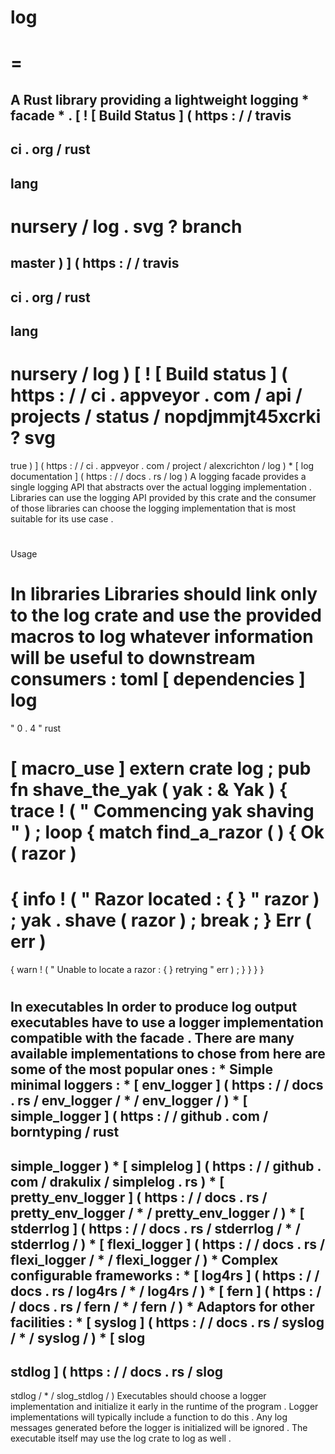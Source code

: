 log
=
=
=
A
Rust
library
providing
a
lightweight
logging
*
facade
*
.
[
!
[
Build
Status
]
(
https
:
/
/
travis
-
ci
.
org
/
rust
-
lang
-
nursery
/
log
.
svg
?
branch
=
master
)
]
(
https
:
/
/
travis
-
ci
.
org
/
rust
-
lang
-
nursery
/
log
)
[
!
[
Build
status
]
(
https
:
/
/
ci
.
appveyor
.
com
/
api
/
projects
/
status
/
nopdjmmjt45xcrki
?
svg
=
true
)
]
(
https
:
/
/
ci
.
appveyor
.
com
/
project
/
alexcrichton
/
log
)
*
[
log
documentation
]
(
https
:
/
/
docs
.
rs
/
log
)
A
logging
facade
provides
a
single
logging
API
that
abstracts
over
the
actual
logging
implementation
.
Libraries
can
use
the
logging
API
provided
by
this
crate
and
the
consumer
of
those
libraries
can
choose
the
logging
implementation
that
is
most
suitable
for
its
use
case
.
#
#
Usage
#
#
In
libraries
Libraries
should
link
only
to
the
log
crate
and
use
the
provided
macros
to
log
whatever
information
will
be
useful
to
downstream
consumers
:
toml
[
dependencies
]
log
=
"
0
.
4
"
rust
#
[
macro_use
]
extern
crate
log
;
pub
fn
shave_the_yak
(
yak
:
&
Yak
)
{
trace
!
(
"
Commencing
yak
shaving
"
)
;
loop
{
match
find_a_razor
(
)
{
Ok
(
razor
)
=
>
{
info
!
(
"
Razor
located
:
{
}
"
razor
)
;
yak
.
shave
(
razor
)
;
break
;
}
Err
(
err
)
=
>
{
warn
!
(
"
Unable
to
locate
a
razor
:
{
}
retrying
"
err
)
;
}
}
}
}
#
#
In
executables
In
order
to
produce
log
output
executables
have
to
use
a
logger
implementation
compatible
with
the
facade
.
There
are
many
available
implementations
to
chose
from
here
are
some
of
the
most
popular
ones
:
*
Simple
minimal
loggers
:
*
[
env_logger
]
(
https
:
/
/
docs
.
rs
/
env_logger
/
*
/
env_logger
/
)
*
[
simple_logger
]
(
https
:
/
/
github
.
com
/
borntyping
/
rust
-
simple_logger
)
*
[
simplelog
]
(
https
:
/
/
github
.
com
/
drakulix
/
simplelog
.
rs
)
*
[
pretty_env_logger
]
(
https
:
/
/
docs
.
rs
/
pretty_env_logger
/
*
/
pretty_env_logger
/
)
*
[
stderrlog
]
(
https
:
/
/
docs
.
rs
/
stderrlog
/
*
/
stderrlog
/
)
*
[
flexi_logger
]
(
https
:
/
/
docs
.
rs
/
flexi_logger
/
*
/
flexi_logger
/
)
*
Complex
configurable
frameworks
:
*
[
log4rs
]
(
https
:
/
/
docs
.
rs
/
log4rs
/
*
/
log4rs
/
)
*
[
fern
]
(
https
:
/
/
docs
.
rs
/
fern
/
*
/
fern
/
)
*
Adaptors
for
other
facilities
:
*
[
syslog
]
(
https
:
/
/
docs
.
rs
/
syslog
/
*
/
syslog
/
)
*
[
slog
-
stdlog
]
(
https
:
/
/
docs
.
rs
/
slog
-
stdlog
/
*
/
slog_stdlog
/
)
Executables
should
choose
a
logger
implementation
and
initialize
it
early
in
the
runtime
of
the
program
.
Logger
implementations
will
typically
include
a
function
to
do
this
.
Any
log
messages
generated
before
the
logger
is
initialized
will
be
ignored
.
The
executable
itself
may
use
the
log
crate
to
log
as
well
.
